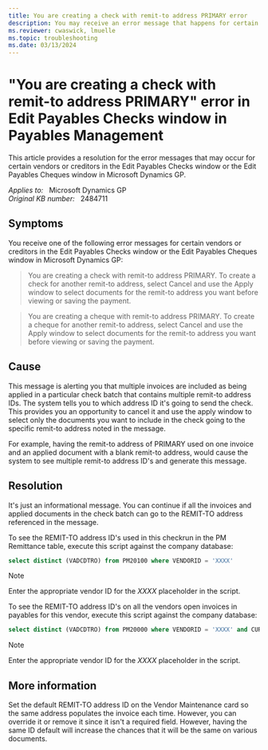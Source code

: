 ```yaml
---
title: You are creating a check with remit-to address PRIMARY error
description: You may receive an error message that happens for certain vendors in the Edit payables checks window in Payables Management. Provides a resolution.
ms.reviewer: cwaswick, lmuelle
ms.topic: troubleshooting
ms.date: 03/13/2024
---
```

# "You are creating a check with remit-to address PRIMARY" error in Edit Payables Checks window in Payables Management

This article provides a resolution for the error messages that may occur for certain vendors or creditors in the Edit Payables Checks window or the Edit Payables Cheques window in Microsoft Dynamics GP.

_Applies to:_ &nbsp; Microsoft Dynamics GP  
_Original KB number:_ &nbsp; 2484711

## Symptoms

You receive one of the following error messages for certain vendors or creditors in the Edit Payables Checks window or the Edit Payables Cheques window in Microsoft Dynamics GP:

> You are creating a check with remit-to address PRIMARY. To create a check for another remit-to address, select Cancel and use the Apply window to select documents for the remit-to address you want before viewing or saving the payment.

> You are creating a cheque with remit-to address PRIMARY. To create a cheque for another remit-to address, select Cancel and use the Apply window to select documents for the remit-to address you want before viewing or saving the payment.

## Cause

This message is alerting you that multiple invoices are included as being applied in a particular check batch that contains multiple remit-to address IDs. The system tells you to which address ID it's going to send the check. This provides you an opportunity to cancel it and use the apply window to select only the documents you want to include in the check going to the specific remit-to address noted in the message.

For example, having the remit-to address of PRIMARY used on one invoice and an applied document with a blank remit-to address, would cause the system to see multiple remit-to address ID's and generate this message.

## Resolution

It's just an informational message. You can continue if all the invoices and applied documents in the check batch can go to the REMIT-TO address referenced in the message.

To see the REMIT-TO address ID's used in this checkrun in the PM Remittance table, execute this script against the company database:

```sql
select distinct (VADCDTRO) from PM20100 where VENDORID = 'XXXX'
```

> [!NOTE]
> Enter the appropriate vendor ID for the *XXXX* placeholder in the script.

To see the REMIT-TO address ID's on all the vendors open invoices in payables for this vendor, execute this script against the company database:

```sql
select distinct (VADCDTRO) from PM20000 where VENDORID = 'XXXX' and CURTRXAM > '0.00000'
```

> [!NOTE]
> Enter the appropriate vendor ID for the *XXXX* placeholder in the script.

## More information

Set the default REMIT-TO address ID on the Vendor Maintenance card so the same address populates the invoice each time. However, you can override it or remove it since it isn't a required field. However, having the same ID default will increase the chances that it will be the same on various documents.
